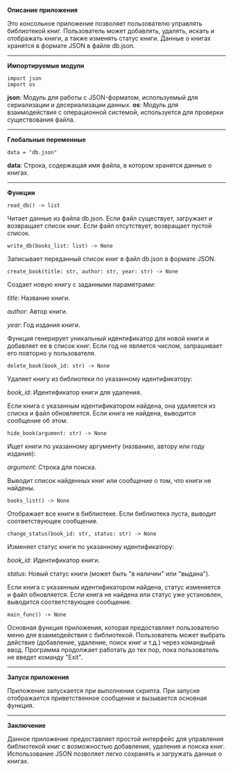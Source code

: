 **Описание приложения**

Это консольное приложение позволяет пользователю управлять библиотекой книг. Пользователь может добавлять, удалять, искать и отображать книги, а также изменять статус книги. Данные о книгах хранятся в формате JSON в файле db.json.
____
**Импортируемые модули**
```
import json
import os
```
**json**: Модуль для работы с JSON-форматом, используемый для сериализации и десериализации данных.
**os**: Модуль для взаимодействия с операционной системой, используется для проверки существования файла.
____
**Глобальные переменные**
```
data = "db.json"
```

**data**: Строка, содержащая имя файла, в котором хранятся данные о книгах.
____
**Функции**

`read_db() -> list`

Читает данные из файла db.json. Если файл существует, загружает и возвращает список книг. Если файл отсутствует, возвращает пустой список.

`write_db(books_list: list) -> None`

Записывает переданный список книг в файл db.json в формате JSON.

`create_book(title: str, author: str, year: str) -> None`

Создает новую книгу с заданными параметрами:

*title*: Название книги.

*author*: Автор книги.

*year*: Год издания книги.

Функция генерирует уникальный идентификатор для новой книги и добавляет ее в список книг. Если год не является числом, запрашивает его повторно у пользователя.

`delete_book(book_id: str) -> None`

Удаляет книгу из библиотеки по указанному идентификатору:

*book_id*: Идентификатор книги для удаления.

Если книга с указанным идентификатором найдена, она удаляется из списка и файл обновляется. Если книга не найдена, выводится сообщение об этом.

`hide_book(argument: str) -> None`

Ищет книги по указанному аргументу (названию, автору или году издания):

*argument*: Строка для поиска.

Выводит список найденных книг или сообщение о том, что книги не найдены.

`books_list() -> None`

Отображает все книги в библиотеке. Если библиотека пуста, выводит соответствующее сообщение.

`change_status(book_id: str, status: str) -> None`

Изменяет статус книги по указанному идентификатору:

*book_id*: Идентификатор книги.

*status*: Новый статус книги (может быть "в наличии" или "выдана").

Если книга с указанным идентификатором найдена, статус изменяется и файл обновляется. Если книга не найдена или статус уже установлен, выводится соответствующее сообщение.

`main_func() -> None`

Основная функция приложения, которая предоставляет пользователю меню для взаимодействия с библиотекой. Пользователь может выбрать действие (добавление, удаление, поиск книг и т.д.) через командный ввод. Программа продолжает работать до тех пор, пока пользователь не введет команду "Exit".
____
**Запуск приложения**

Приложение запускается при выполнении скрипта. При запуске отображается приветственное сообщение и вызывается основная функция.
____
**Заключение**

Данное приложение предоставляет простой интерфейс для управления библиотекой книг с возможностью добавления, удаления и поиска книг. Использование JSON позволяет легко сохранять и загружать данные о книгах.